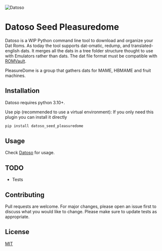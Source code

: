 ![Datoso](https://github.com/laromicas/datoso/blob/master/bearlogo.png)

# Datoso Seed Pleasuredome

Datoso is a WIP Python command line tool to download and organize your Dat Roms.
As today the tool supports dat-omatic, redump, and translated-english dats.
It merges all the dats in a tree folder structure thought to use with Emulators rather than dats.
The dat file format must be compatible with [ROMVault](https://www.romvault.com/).

PleasureDome is a group that gathers dats for MAME, HBMAME and fruit machines.

## Installation

Datoso requires python 3.10+.

Use pip (recommended to use a virtual environment):
If you only need this plugin you can install it directly

``` bash
pip install datoso_seed_pleasuredome

```

## Usage

Check [Datoso](https://github.com/laromicas/datoso) for usage.


## TODO

-   Tests

## Contributing

Pull requests are welcome. For major changes, please open an issue first to discuss what you would like to change.
Please make sure to update tests as appropriate.

## License

[MIT](https://choosealicense.com/licenses/mit/)
